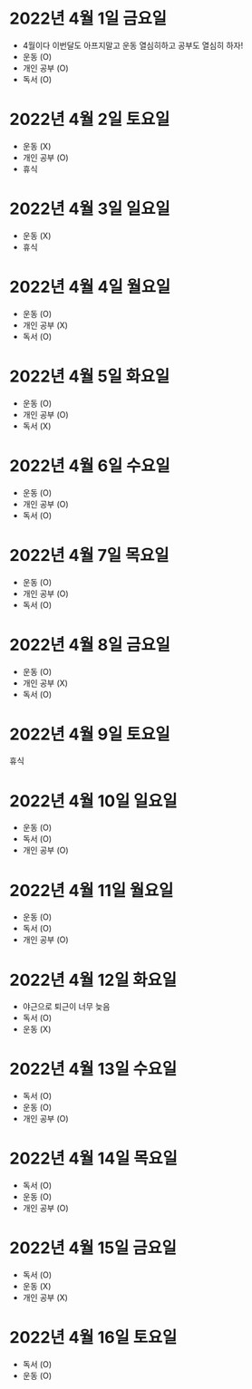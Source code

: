 # 2022년 4월 1일 금요일 

- 4월이다 이번달도 아프지말고 운동 열심히하고 공부도 열심히 하자!
- 운동 (O)
- 개인 공부 (O)
- 독서 (O)

# 2022년 4월 2일 토요일 

- 운동 (X)
- 개인 공부 (O)
- 휴식 
# 2022년 4월 3일 일요일

- 운동 (X)
- 휴식 

# 2022년 4월 4일 월요일 

- 운동 (O)
- 개인 공부 (X)
- 독서 (O)

# 2022년 4월 5일 화요일

- 운동 (O)
- 개인 공부 (O)
- 독서 (X)

# 2022년 4월 6일 수요일

- 운동 (O)
- 개인 공부 (O)
- 독서 (O)

# 2022년 4월 7일 목요일 

- 운동 (O)
- 개인 공부 (O)
- 독서 (O)

# 2022년 4월 8일 금요일 

- 운동 (O)
- 개인 공부 (X)
- 독서 (O)

# 2022년 4월 9일 토요일 

휴식 

# 2022년 4월 10일 일요일 

- 운동 (O)
- 독서 (O)
- 개인 공부 (O)

# 2022년 4월 11일 월요일 

- 운동 (O)
- 독서 (O)
- 개인 공부 (O)

# 2022년 4월 12일 화요일

- 야근으로 퇴근이 너무 늦음 
- 독서 (O)
- 운동 (X)

# 2022년 4월 13일 수요일 

- 독서 (O)
- 운동 (O)
- 개인 공부 (O)

# 2022년 4월 14일 목요일 

- 독서 (O)
- 운동 (O)
- 개인 공부 (O)

# 2022년 4월 15일 금요일

- 독서 (O)
- 운동 (X)
- 개인 공부 (X)

# 2022년 4월 16일 토요일

- 독서 (O)
- 운동 (O)